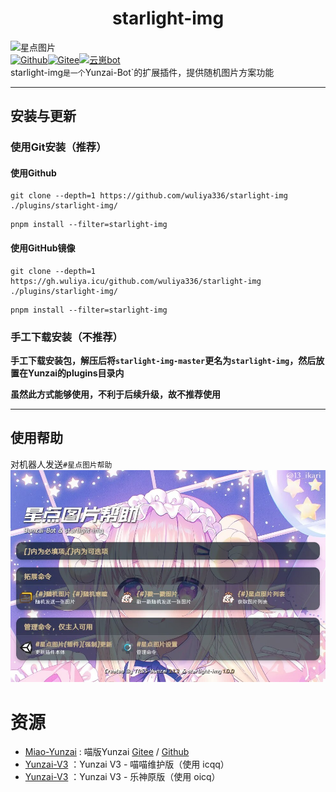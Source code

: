 # <center>starlight-img</center>

![星点图片](https://count.wuliya.cn/?name=starlight-img)<br>
[![Github](https://img.shields.io/badge/Github-星点图片-black?style=flat-square&logo=github)](https://github.com/wuliya336/starlight-img)[![Gitee](https://img.shields.io/badge/Gitee-星点图片-black?style=flat-square&logo=gitee)](https://github.com/wuliya336/starlight-img )[![云崽bot](https://img.shields.io/badge/云崽-v3.0.0-black?style=flat-square&logo=dependabot)](https://gitee.com/Le-niao/Yunzai-Bot)<br>
starlight-img`是一个`Yunzai-Bot`的扩展插件，提供随机图片方案功能<br>

---
## 安装与更新

### 使用Git安装（推荐）
#### **使用Github**

```
git clone --depth=1 https://github.com/wuliya336/starlight-img ./plugins/starlight-img/
```

~~~
pnpm install --filter=starlight-img
~~~
#### **使用GitHub镜像**

```
git clone --depth=1 https://gh.wuliya.icu/github.com/wuliya336/starlight-img ./plugins/starlight-img/
```

~~~
pnpm install --filter=starlight-img
~~~


### 手工下载安装（不推荐）

**手工下载安装包，解压后将`starlight-img-master`更名为`starlight-img`，然后放置在Yunzai的plugins目录内<br>**

**虽然此方式能够使用，不利于后续升级，故不推荐使用<br>**

---

## 使用帮助
对机器人发送`#星点图片帮助`
![星点图片帮助](./resources/help.jpg)

# 资源

* [Miao-Yunzai](https://github.com/yoimiya-kokomi/Miao-Yunzai) : 喵版Yunzai [Gitee](https://gitee.com/yoimiya-kokomi/Miao-Yunzai)
  / [Github](https://github.com/yoimiya-kokomi/Miao-Yunzai)
* [Yunzai-V3](https://github.com/yoimiya-kokomi/Yunzai-Bot) ：Yunzai V3 - 喵喵维护版（使用 icqq）
* [Yunzai-V3](https://gitee.com/Le-niao/Yunzai-Bot) ：Yunzai V3 - 乐神原版（使用 oicq）
